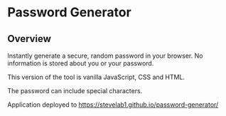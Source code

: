 # Password Generator

## Overview

Instantly generate a secure, random password in your browser. No information is stored about you or your password. 

This version of the tool is vanilla JavaScript, CSS and HTML.

The password can include special characters.

Application deployed to https://stevelab1.github.io/password-generator/
